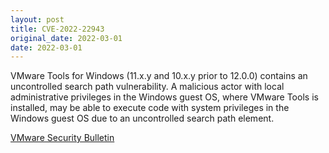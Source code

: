 ```yaml
---
layout: post
title: CVE-2022-22943
original_date: 2022-03-01
date: 2022-03-01
---
```


VMware Tools for Windows (11.x.y and 10.x.y prior to 12.0.0) contains an uncontrolled search path vulnerability. A malicious actor with local administrative privileges in the Windows guest OS, where VMware Tools is installed, may be able to execute code with system privileges in the Windows guest OS due to an uncontrolled search path element.

[VMware Security Bulletin](https://www.vmware.com/security/advisories/VMSA-2022-0007.html)